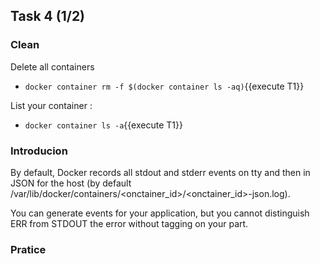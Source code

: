 ## Task 4 (1/2)

### Clean

Delete all containers
- `docker container rm -f $(docker container ls -aq)`{{execute T1}}

List your container :
- `docker container ls -a`{{execute T1}}

### Introducion

By default, Docker records all stdout and stderr events on tty and then in JSON for the host (by default /var/lib/docker/containers/<onctainer_id>/<onctainer_id>-json.log).

You can generate events for your application, but you cannot distinguish ERR from STDOUT the error without tagging on your part.

### Pratice

